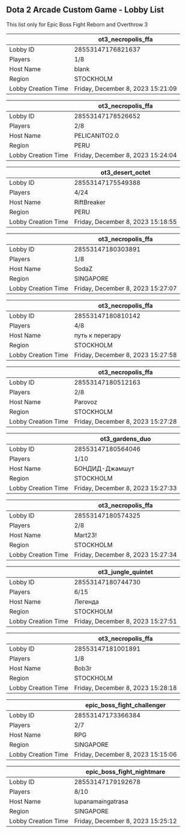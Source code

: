 ## Dota 2 Arcade Custom Game - Lobby List

This list only for Epic Boss Fight Reborn and Overthrow 3

|  | ot3_necropolis_ffa |
| ------ | ------ |
| Lobby ID | 28553147176821637 |
| Players | 1/8 |
| Host Name | blank |
| Region | STOCKHOLM |
| Lobby Creation Time | Friday, December 8, 2023 15:21:09 |


|  | ot3_necropolis_ffa |
| ------ | ------ |
| Lobby ID | 28553147178526652 |
| Players | 2/8 |
| Host Name | PELICANITO2.0 |
| Region | PERU |
| Lobby Creation Time | Friday, December 8, 2023 15:24:04 |


|  | ot3_desert_octet |
| ------ | ------ |
| Lobby ID | 28553147175549388 |
| Players | 4/24 |
| Host Name | RiftBreaker |
| Region | PERU |
| Lobby Creation Time | Friday, December 8, 2023 15:18:55 |


|  | ot3_necropolis_ffa |
| ------ | ------ |
| Lobby ID | 28553147180303891 |
| Players | 1/8 |
| Host Name | SodaZ |
| Region | SINGAPORE |
| Lobby Creation Time | Friday, December 8, 2023 15:27:07 |


|  | ot3_necropolis_ffa |
| ------ | ------ |
| Lobby ID | 28553147180810142 |
| Players | 4/8 |
| Host Name | путь к перегару |
| Region | STOCKHOLM |
| Lobby Creation Time | Friday, December 8, 2023 15:27:58 |


|  | ot3_necropolis_ffa |
| ------ | ------ |
| Lobby ID | 28553147180512163 |
| Players | 2/8 |
| Host Name | Parovoz |
| Region | STOCKHOLM |
| Lobby Creation Time | Friday, December 8, 2023 15:27:28 |


|  | ot3_gardens_duo |
| ------ | ------ |
| Lobby ID | 28553147180564046 |
| Players | 1/10 |
| Host Name | БОНДИД-Джамшут |
| Region | STOCKHOLM |
| Lobby Creation Time | Friday, December 8, 2023 15:27:33 |


|  | ot3_necropolis_ffa |
| ------ | ------ |
| Lobby ID | 28553147180574325 |
| Players | 2/8 |
| Host Name | Mart23! |
| Region | STOCKHOLM |
| Lobby Creation Time | Friday, December 8, 2023 15:27:34 |


|  | ot3_jungle_quintet |
| ------ | ------ |
| Lobby ID | 28553147180744730 |
| Players | 6/15 |
| Host Name | Легенда |
| Region | STOCKHOLM |
| Lobby Creation Time | Friday, December 8, 2023 15:27:51 |


|  | ot3_necropolis_ffa |
| ------ | ------ |
| Lobby ID | 28553147181001891 |
| Players | 1/8 |
| Host Name | Bob3r |
| Region | STOCKHOLM |
| Lobby Creation Time | Friday, December 8, 2023 15:28:18 |


|  | epic_boss_fight_challenger |
| ------ | ------ |
| Lobby ID | 28553147173366384 |
| Players | 2/7 |
| Host Name | RPG |
| Region | SINGAPORE |
| Lobby Creation Time | Friday, December 8, 2023 15:15:06 |


|  | epic_boss_fight_nightmare |
| ------ | ------ |
| Lobby ID | 28553147179192678 |
| Players | 8/10 |
| Host Name | lupanamaingatrasa |
| Region | SINGAPORE |
| Lobby Creation Time | Friday, December 8, 2023 15:25:12 |


